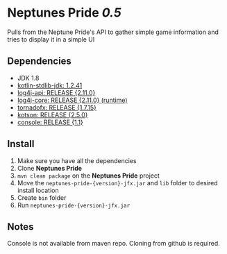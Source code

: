 # Neptunes Pride _0.5_
Pulls from the Neptune Pride's API to gather simple game information and tries to display it in a simple UI

## Dependencies
- JDK 1.8
- [kotlin-stdlib-jdk: 1.2.41](https://kotlinlang.org)
- [log4j-api: RELEASE {2.11.0}](https://logging.apache.org/log4j/2.x/)
- [log4j-core: RELEASE {2.11.0} (runtime)](https://logging.apache.org/log4j/2.x/)
- [tornadofx: RELEASE {1.7.15}](https://github.com/edvin/tornadofx)
- [kotson: RELEASE {2.5.0}](https://github.com/SalomonBrys/Kotson)
- [console: RELEASE {1.1}](https://github.com/Macro303/Console)

## Install
1. Make sure you have all the dependencies
2. Clone **Neptunes Pride**
3. `mvn clean package` on the **Neptunes Pride** project
4. Move the `neptunes-pride-{version}-jfx.jar` and `lib` folder to desired install location
5. Create `bin` folder
6. Run `neptunes-pride-{version}-jfx.jar`

## Notes
Console is not available from maven repo. Cloning from github is required.
